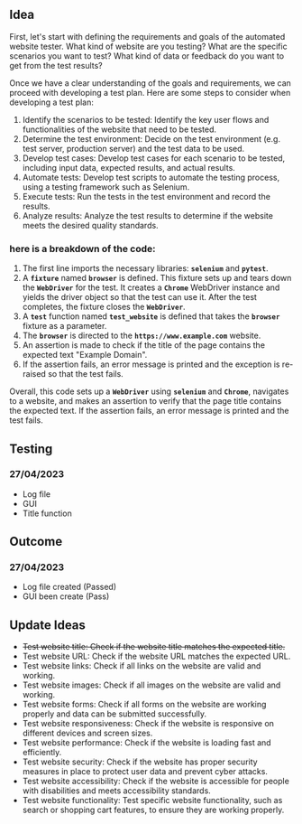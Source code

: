 ## Idea

First, let's start with defining the requirements and goals of the automated website tester. What kind of website are you testing? What are the specific scenarios you want to test? What kind of data or feedback do you want to get from the test results?

Once we have a clear understanding of the goals and requirements, we can proceed with developing a test plan. Here are some steps to consider when developing a test plan:

1. Identify the scenarios to be tested: Identify the key user flows and functionalities of the website that need to be tested.
2. Determine the test environment: Decide on the test environment (e.g. test server, production server) and the test data to be used.
3. Develop test cases: Develop test cases for each scenario to be tested, including input data, expected results, and actual results.
4. Automate tests: Develop test scripts to automate the testing process, using a testing framework such as Selenium.
5. Execute tests: Run the tests in the test environment and record the results.
6. Analyze results: Analyze the test results to determine if the website meets the desired quality standards.

### here is a breakdown of the code: ###

1. The first line imports the necessary libraries: **`selenium`** and **`pytest`**.
2. A **`fixture`** named **`browser`** is defined. This fixture sets up and tears down the **`WebDriver`** for the test. It creates a **`Chrome`** WebDriver instance and yields the driver object so that the test can use it. After the test completes, the fixture closes the **`WebDriver`**.
3. A **`test`** function named **`test_website`** is defined that takes the **`browser`** fixture as a parameter.
4. The **`browser`** is directed to the **`https://www.example.com`** website.
5. An assertion is made to check if the title of the page contains the expected text "Example Domain".
6. If the assertion fails, an error message is printed and the exception is re-raised so that the test fails.

Overall, this code sets up a **`WebDriver`** using **`selenium`** and **`Chrome`**, navigates to a website, and makes an assertion to verify that the page title contains the expected text. If the assertion fails, an error message is printed and the test fails.

## Testing

### 27/04/2023 ###

- Log file 
- GUI 
- Title function

## Outcome

### 27/04/2023 ###

- Log file created (Passed)
- GUI been create (Pass)

## Update Ideas

- ~~Test website title: Check if the website title matches the expected title.~~
- Test website URL: Check if the website URL matches the expected URL.
- Test website links: Check if all links on the website are valid and working.
- Test website images: Check if all images on the website are valid and working.
- Test website forms: Check if all forms on the website are working properly and data can be submitted successfully.
- Test website responsiveness: Check if the website is responsive on different devices and screen sizes.
- Test website performance: Check if the website is loading fast and efficiently.
- Test website security: Check if the website has proper security measures in place to protect user data and prevent cyber attacks.
- Test website accessibility: Check if the website is accessible for people with disabilities and meets accessibility standards.
- Test website functionality: Test specific website functionality, such as search or shopping cart features, to ensure they are working properly.
